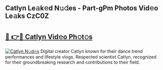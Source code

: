 ## Catlyn Le𝚊k𝚎d N𝚞𝚍es - Part-gPm Photos Vid𝚎o Le𝚊ks CzC0Z

# <h2><a href="http://fbef1pu.evod.top/?m=Catlyn">🔗 👉🔴 Catlyn Vid𝚎o Ph𝚘t𝚘s</a></h2>

[![Catlyn N𝚞d𝚎s](https://i.imgur.com/8V9OHl7.gif)](http://fbef1pu.evod.top/?m=Catlyn)
Digital creator Catlyn known for their dance trend performances and lifestyle vlogs. Respected scientist Catlyn, recognized for their groundbreaking research and contributions to their field. 

